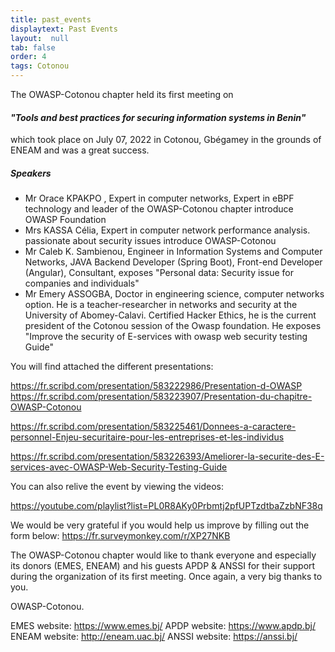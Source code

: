 ```yaml
---
title: past_events
displaytext: Past Events
layout:  null
tab: false
order: 4
tags: Cotonou
---
```

The OWASP-Cotonou chapter held its first meeting on <h4><i>"Tools and best practices for securing information systems in Benin"</i></h4> which took place on July 07, 2022 in Cotonou, Gbégamey in the grounds of ENEAM and was a great success.

<h5>Speakers</h5>

<ul>
<li>
    Mr Orace KPAKPO , Expert in computer networks, Expert in eBPF technology and leader of the OWASP-Cotonou chapter introduce OWASP Foundation
</li>

<li>
    Mrs KASSA Célia, Expert in computer network performance analysis. passionate about security issues introduce    OWASP-Cotonou
</li>

<li>
    Mr Caleb K. Sambienou, Engineer in Information Systems and Computer Networks, JAVA Backend Developer (Spring Boot),
    Front-end Developer (Angular), Consultant, exposes "Personal data: Security issue for companies and individuals"
</li>

<li>
    Mr Emery ASSOGBA, Doctor in engineering science, computer networks option. He is a teacher-researcher in networks and security at the University of Abomey-Calavi. Certified Hacker Ethics, he is the current president of the Cotonou session of the Owasp foundation. He exposes "Improve the security of E-services with owasp web security testing Guide"
</li>
</ul>


You will find attached the different presentations:

https://fr.scribd.com/presentation/583222986/Presentation-d-OWASP
https://fr.scribd.com/presentation/583223907/Presentation-du-chapitre-OWASP-Cotonou

https://fr.scribd.com/presentation/583225461/Donnees-a-caractere-personnel-Enjeu-securitaire-pour-les-entreprises-et-les-individus

https://fr.scribd.com/presentation/583226393/Ameliorer-la-securite-des-E-services-avec-OWASP-Web-Security-Testing-Guide

You can also relive the event by viewing the videos:

https://youtube.com/playlist?list=PL0R8AKy0Prbmtj2pfUPTzdtbaZzbNF38q

We would be very grateful if you would help us improve by filling out the form below:
https://fr.surveymonkey.com/r/XP27NKB

The OWASP-Cotonou chapter would like to thank everyone and especially its donors (EMES, ENEAM) and his guests APDP & ANSSI for their support during the organization of its first meeting. Once again, a very big thanks to you.

OWASP-Cotonou.

EMES website: https://www.emes.bj/
APDP website: https://www.apdp.bj/
ENEAM website: http://eneam.uac.bj/
ANSSI website: https://anssi.bj/

